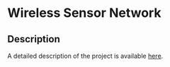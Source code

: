 # Wireless Sensor Network

## Description
A detailed description of the project is available [here](https://docs.google.com/document/d/1tCPUOn_m6Lo_t-bqMFNQiWG5qkaE4ai3Il_XIZ8T0-I/edit?usp=sharing).